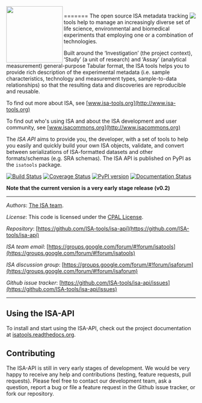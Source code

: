 <img align="left" src="http://www.isa-tools.org/wp-content/uploads/2016/03/isa-api-logo.png" width="150px">
<br>
=======
<img align="right" src="http://www.isa-tools.org/wp-content/themes/isatools-wp-theme/img/footer_logo.svg">
The open source ISA metadata tracking tools help to manage an increasingly diverse set of life science, environmental and biomedical experiments that employing one or a combination of technologies.

Built around the ‘Investigation’ (the project context), ‘Study’ (a unit of research) and ‘Assay’ (analytical measurement) general-purpose Tabular format, the ISA tools helps you to provide rich description of the experimental metadata (i.e. sample characteristics, technology and measurement types, sample-to-data relationships) so that the resulting data and discoveries are reproducible and reusable.

To find out more about ISA, see [www.isa-tools.org](http://www.isa-tools.org)

To find out who's using ISA and about the ISA development and user community, see [www.isacommons.org](http://www.isacommons.org)

The *ISA API*  aims to provide you, the developer, with a set of tools to help you easily and quickly build your own ISA objects, validate, and convert between serializations of ISA-formatted datasets and other formats/schemas (e.g. SRA schemas). The ISA API is published on PyPI as the `isatools` package.

[![Build Status](https://travis-ci.org/ISA-tools/isa-api.svg?branch=master)](https://travis-ci.org/ISA-tools/isa-api/) [![Coverage Status](https://coveralls.io/repos/github/ISA-tools/isa-api/badge.svg?branch=master)](https://coveralls.io/github/ISA-tools/isa-api?branch=master) [![PyPI version](https://badge.fury.io/py/isatools.svg)](https://badge.fury.io/py/isatools) [![Documentation Status](https://readthedocs.org/projects/isatools/badge/?version=latest)](http://isatools.readthedocs.org/en/latest/?badge=latest)

****Note that the current version is a very early stage release (v0.2)****

----
*Authors*: [The ISA team](http://www.isa-tools.org/team/).

*License*:      This code is licensed under the [CPAL License](https://raw.githubusercontent.com/ISA-tools/isa-api/master/LICENSE.txt).

*Repository*:   [https://github.com/ISA-tools/isa-api](https://github.com/ISA-tools/isa-api)

*ISA team email*: [https://groups.google.com/forum/#!forum/isatools](https://groups.google.com/forum/#!forum/isatools)

*ISA discussion group*: [https://groups.google.com/forum/#!forum/isaforum](https://groups.google.com/forum/#!forum/isaforum)

*Github issue tracker*: [https://github.com/ISA-tools/isa-api/issues](https://github.com/ISA-tools/isa-api/issues)

----
Using the ISA-API
-----------------
To install and start using the ISA-API, check out the project documentation at [isatools.readthedocs.org](https://isatools.readthedocs.org).

Contributing
------------
The ISA-API is still in very early stages of development. We would be very happy to receive any help and contributions (testing, feature requests, pull requests). Please feel free to contact our development team, ask a question, report a bug or file a feature request in the Github issue tracker, or fork our repository.
